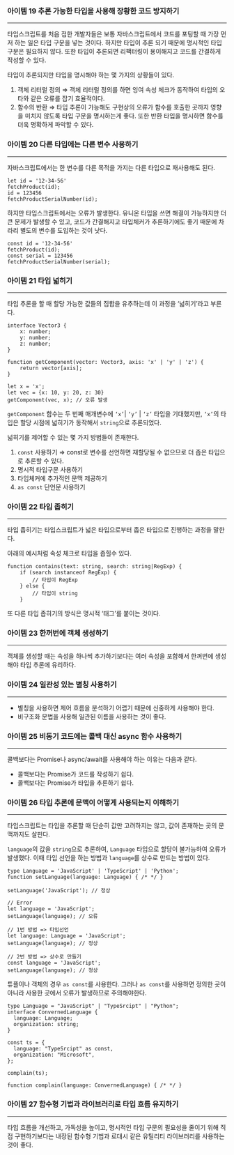 ### 아이템 19 추론 가능한 타입을 사용해 장황한 코드 방지하기

---

타입스크립트를 처음 접한 개발자들은 보통 자바스크립트에서 코드를 포팅할 때 가장 먼저 하는 일은 타입 구문을 넣는 것이다. 하지만 타입이 추론 되기 때문에 명시적인 타입 구문은 필요하지 않다. 또한 타입이 추론되면 리팩터링이 용이해지고 코드를 간결하게 작성할 수 있다. 

타입이 추론되지만 타입을 명시해야 하는 몇 가지의 상황들이 있다.

1. 객체 리터럴 정의 ⇒ 객체 리터럴 정의를 하면 잉여 속성 체크가 동작하여 타입의 오타와 같은 오류를 잡기 효율적이다. 
2. 함수의 반환 ⇒ 타입 추론이 가능해도 구현상의 오류가 함수를 호출한 곳까지 영향을 미치지 않도록 타입 구문을 명시하는게 좋다. 또한 반환 타입을 명시하면 함수를 더욱 명확하게 파악할 수 있다. 

### 아이템 20 다른 타입에는 다른 변수 사용하기

---

자바스크립트에서는 한 변수를 다른 목적을 가지는 다른 타입으로 재사용해도 된다.

```tsx
let id = '12-34-56'
fetchProduct(id);
id = 123456
fetchProductSerialNumber(id);
```

하지만 타입스크립트에서는 오류가 발생한다. 유니온 타입을 쓰면 해결이 가능하지만 더 큰 문제가 발생할 수 있고, 코드가 간결해지고 타입체커가 추론하기에도 좋기 때문에 차라리 별도의 변수를 도입하는 것이 낫다.

```tsx
const id = '12-34-56'
fetchProduct(id);
const serial = 123456
fetchProductSerialNumber(serial);
```

### 아이템 21 타입 넓히기

---

타입 추론을 할 때 할당 가능한 값들의 집합을 유추하는데 이 과정을 ‘넓히기’라고 부른다. 

```tsx
interface Vector3 {
	x: number;
	y: number;
	z: number;
}

function getComponent(vector: Vector3, axis: 'x' | 'y' | 'z') {
	return vector[axis];
}

let x = 'x';
let vec = {x: 10, y: 20, z: 30}
getComponent(vec, x); // 오류 발생 
```

`getComponent` 함수는 두 번째 매개변수에 `‘x’`| `‘y’` | `‘z’` 타입을 기대했지만, `‘x’`의 타입은 할당 시점에 넓히기가 동작해서 `string`으로 추론되었다. 

넓히기를 제어할 수 있는 몇 가지 방법들이 존재한다.

1. `const` 사용하기 ⇒ const로 변수를 선언하면 재할당될 수 없으므로 더 좁은 타입으로 추론할 수 있다.
2. 명시적 타입구문 사용하기 
3. 타입체커에 추가적인 문맥 제공하기
4. `as const` 단언문 사용하기 

### 아이템 22 타입 좁히기

---

타입 좁히기는 타입스크립트가 넓은 타입으로부터 좁은 타입으로 진행하는 과정을 말한다.

아래의 예시처럼 속성 체크로 타입을 좁힐수 있다. 

```tsx
function contains(text: string, search: string|RegExp) {
	if (search instanceof RegExp) {
		// 타입이 RegExp
	} else {
		// 타입이 string
	}
```

또 다른 타입 좁히기의 방식은 명시적 ‘태그’를 붙이는 것이다. 

### 아이템 23 한꺼번에 객체 생성하기

---

객체를 생성할 때는 속성을 하나씩 추가하기보다는 여러 속성을 포함해서 한꺼번에 생성해야 타입 추론에 유리하다.

### 아이템 24 일관성 있는 별칭 사용하기

---

- 별칭을 사용하면 제어 흐름을 분석하기 어렵기 때문에 신중하게 사용해야 한다.
- 비구조화 문법을 사용해 일관된 이름을 사용하는 것이 좋다.

### 아이템 25 비동기 코드에는 콜백 대신 async 함수 사용하기

---

콜백보다는 Promise나 async/await를 사용해야 하는 이유는 다음과 같다.

- 콜백보다는 Promise가 코드를 작성하기 쉽다.
- 콜백보다는 Promise가 타입을 추론하기 쉽다.

### 아이템 26 타입 추론에 문맥이 어떻게 사용되는지 이해하기

---

타입스크립트는 타입을 추론할 때 단순히 값만 고려하지는 않고, 값이 존재하는 곳의 문맥까지도 살핀다. 

`language`의 값을 `string`으로 추론하여, `Language` 타입으로 할당이 불가능하여 오류가 발생했다. 이때 타입 선언을 하는 방법과 `language`를 상수로 만드는 방법이 있다. 

```tsx
type Language = 'JavaScript' | 'TypeScript' | 'Python';
function setLanguage(language: Language) { /* */ }

setLanguage('JavaScript'); // 정상

// Error
let language = 'JavaScript'; 
setLanguage(language); // 오류

// 1번 방법 => 타입선언
let language: Language = 'JavaScript'; 
setLanguage(language); // 정상

// 2번 방법 => 상수로 만들기
const language = 'JavaScript'; 
setLanguage(language); // 정상
```

튜플이나 객체의 경우 `as const`를 사용한다. 그러나 `as const`를 사용하면 정의한 곳이 아니라 사용한 곳에서 오류가 발생하므로 주의해야한다.

```tsx
type Language = "JavaScript" | "TypeSrcipt" | "Python";
interface ConvernedLanguage {
  language: Language;
  organization: string;
}

const ts = {
  language: "TypeSrcipt" as const,
  organization: "Microsoft",
};

complain(ts);

function complain(language: ConvernedLanguage) { /* */ }
```

### 아이템 27 함수형 기법과 라이브러리로 타입 흐름 유지하기

---

타입 흐름을 개선하고, 가독성을 높이고, 명시적인 타입 구문의 필요성을 줄이기 위해 직접 구현하기보다는 내장된 함수형 기법과 로대시 같은 유틸리티 라이브러리를 사용하는 것이 좋다.
